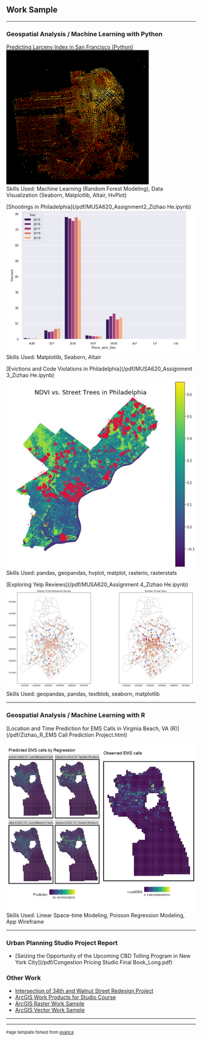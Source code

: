 ## Work Sample

---

### Geospatial Analysis / Machine Learning with Python

[Predicting Larceny Index in San Francisco (Python)](https://njxinran95.github.io/xin_he_finalproject/)
<img src="images/Python_img1.png?raw=true"/>
<br>Skills Used: Machine Learning (Random Forest Modeling), Data Visualization (Seaborn, Matplotlib, Altair, HvPlot)<br>

[Shootings in Philadelphia](/pdf/MUSA620_Assignment2_Zizhao He.ipynb)
<img src="images/Ass2_Python.JPG?raw=true"/>
<br>Skills Used: Matplotlib, Seaborn, Altair<br>

[Evictions and Code Violations in Philadelphia](/pdf/MUSA620_Assignment 3_Zizhao He.ipynb)
<img src="images/Ass3_Python.JPG?raw=true"/>
<br>Skills Used: pandas, geopandas, hvplot, matplot, rasterio, rasterstats<br>

[Exploring Yelp Reviews](/pdf/MUSA620_Assignment 4_Zizhao He.ipynb)
<img src="images/Ass4_Python.JPG?raw=true"/>
<br>Skills Used: geopandas, pandas, textblob, seaborn, matplotlib<br>

---

### Geospatial Analysis / Machine Learning with R

[Location and Time Prediction for EMS Calls in Virginia Beach, VA (R)](/pdf/Zizhao_R_EMS Call Prediction Project.html)
<img src="images/EMS_TitleImg.jpeg?raw=true"/>
<br>Skills Used: Linear Space-time Modeling, Poisson Regression Modeling, App Wireframe<br>

---

### Urban Planning Studio Project Report

- [Seizing the Opportunity of the Upcoming CBD Tolling Program in New York City](/pdf/Congestion Pricing Studio Final Book_Long.pdf)

### Other Work

- [Intersection of 34th and Walnut Street Redesign Project](/pdf/Zizhao_WorkSample_SiteDesign.pdf)
- [ArcGIS Work Products for Studio Course](/pdf/Zizhao_ArcGIS_WorkSample_StudioCourse.pdf)
- [ArcGIS Raster Work Sample](/pdf/Zizhao_ArcGIS_Raster_WorkSample1.pdf)
- [ArcGIS Vector Work Sample](/pdf/Zizhao_ArcGIS_Vector_WorkSample1.pdf)

---




---
<p style="font-size:11px">Page template forked from <a href="https://github.com/evanca/quick-portfolio">evanca</a></p>
<!-- Remove above link if you don't want to attibute -->
